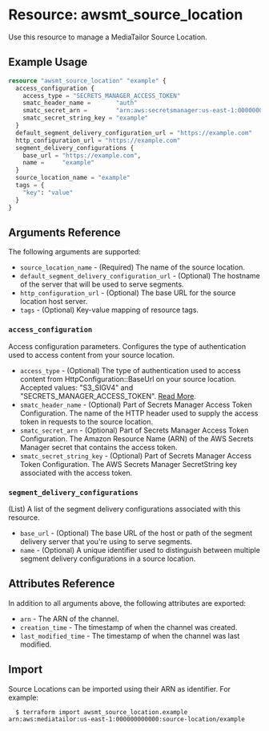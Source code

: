 # Resource: awsmt_source_location

Use this resource to manage a MediaTailor Source Location.

## Example Usage

```terraform
resource "awsmt_source_location" "example" {
  access_configuration {
    access_type = "SECRETS_MANAGER_ACCESS_TOKEN"
    smatc_header_name =       "auth" 
    smatc_secret_arn =        "arn:aws:secretsmanager:us-east-1:000000000000:secret/example"
    smatc_secret_string_key = "example"
  }
  default_segment_delivery_configuration_url = "https://example.com"
  http_configuration_url = "https://example.com"
  segment_delivery_configurations {
    base_url = "https://example.com",
    name =     "example"
  }
  source_location_name = "example"
  tags = {
    "key": "value"
  }
}
```

## Arguments Reference

The following arguments are supported:

* `source_location_name` - (Required) The name of the source location.
* `default_segment_delivery_configuration_url` - (Optional) The hostname of the server that will be used to serve segments.
* `http_configuration_url` - (Optional) The base URL for the source location host server.
* `tags` - (Optional) Key-value mapping of resource tags.

### `access_configuration`
Access configuration parameters. Configures the type of authentication used to access content from your source location.

* `access_type` - (Optional) The type of authentication used to access content from HttpConfiguration::BaseUrl on your source location. Accepted values: "S3_SIGV4" and "SECRETS_MANAGER_ACCESS_TOKEN". [Read More](https://docs.aws.amazon.com/sdk-for-go/api/service/mediatailor/#AccessConfiguration).
* `smatc_header_name` - (Optional) Part of Secrets Manager Access Token Configuration. The name of the HTTP header used to supply the access token in requests to the source location.
* `smatc_secret_arn` - (Optional) Part of Secrets Manager Access Token Configuration. The Amazon Resource Name (ARN) of the AWS Secrets Manager secret that contains the access token.
* `smatc_secret_string_key` - (Optional) Part of Secrets Manager Access Token Configuration. The AWS Secrets Manager SecretString key associated with the access token.

### `segment_delivery_configurations` 
(List) A list of the segment delivery configurations associated with this resource.

* `base_url` - (Optional) The base URL of the host or path of the segment delivery server that you're using to serve segments.
* `name` - (Optional) A unique identifier used to distinguish between multiple segment delivery configurations in a source location.

## Attributes Reference
In addition to all arguments above, the following attributes are exported:

* `arn` - The ARN of the channel.
* `creation_time` - The timestamp of when the channel was created.
* `last_modified_time` - The timestamp of when the channel was last modified.

## Import

Source Locations can be imported using their ARN as identifier. For example:

```
  $ terraform import awsmt_source_location.example arn:aws:mediatailor:us-east-1:000000000000:source-location/example
```
